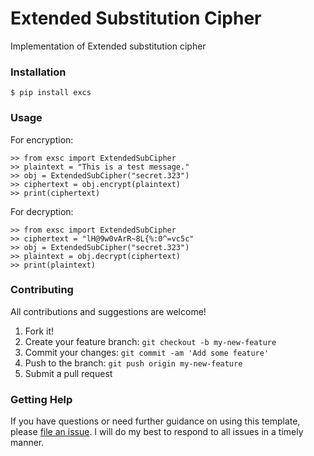 # Extended Substitution Cipher

Implementation of Extended substitution cipher



### Installation

```
$ pip install excs
```


### Usage

For encryption:

```
>> from exsc import ExtendedSubCipher
>> plaintext = "This is a test message."
>> obj = ExtendedSubCipher("secret.323")
>> ciphertext = obj.encrypt(plaintext)
>> print(ciphertext)
```

For decryption:

```
>> from exsc import ExtendedSubCipher
>> ciphertext = "lH@9w0vArR~8L{%:0^=vc5c"
>> obj = ExtendedSubCipher("secret.323")
>> plaintext = obj.decrypt(ciphertext)
>> print(plaintext)
```


### Contributing

All contributions and suggestions are welcome!

1. Fork it!
2. Create your feature branch: `git checkout -b my-new-feature`
3. Commit your changes: `git commit -am 'Add some feature'`
4. Push to the branch: `git push origin my-new-feature`
5. Submit a pull request


### Getting Help

If you have questions or need further guidance on using this template, please [file an issue](https://github.com/aman-roy/Extended-Substitution-Cipher/issues). I will do my best to respond to all issues in a timely manner. 
